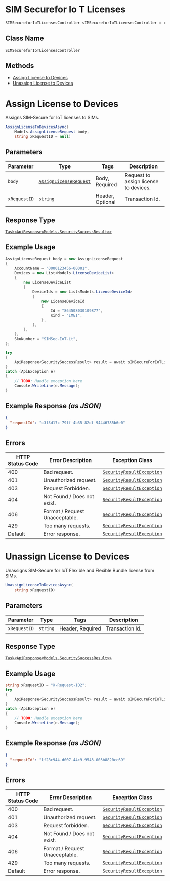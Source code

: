 # SIM Securefor Io T Licenses

```csharp
SIMSecureforIoTLicensesController sIMSecureforIoTLicensesController = client.SIMSecureforIoTLicensesController;
```

## Class Name

`SIMSecureforIoTLicensesController`

## Methods

* [Assign License to Devices](../../doc/controllers/sim-securefor-io-t-licenses.md#assign-license-to-devices)
* [Unassign License to Devices](../../doc/controllers/sim-securefor-io-t-licenses.md#unassign-license-to-devices)


# Assign License to Devices

Assigns SIM-Secure for IoT licenses to SIMs.

```csharp
AssignLicenseToDevicesAsync(
    Models.AssignLicenseRequest body,
    string xRequestID = null)
```

## Parameters

| Parameter | Type | Tags | Description |
|  --- | --- | --- | --- |
| `body` | [`AssignLicenseRequest`](../../doc/models/assign-license-request.md) | Body, Required | Request to assign license to devices. |
| `xRequestID` | `string` | Header, Optional | Transaction Id. |

## Response Type

[`Task<ApiResponse<Models.SecuritySuccessResult>>`](../../doc/models/security-success-result.md)

## Example Usage

```csharp
AssignLicenseRequest body = new AssignLicenseRequest
{
    AccountName = "0000123456-00001",
    Devices = new List<Models.LicenseDeviceList>
    {
        new LicenseDeviceList
        {
            DeviceIds = new List<Models.LicenseDeviceId>
            {
                new LicenseDeviceId
                {
                    Id = "864508030109877",
                    Kind = "IMEI",
                },
            },
        },
    },
    SkuNumber = "SIMSec-IoT-Lt",
};

try
{
    ApiResponse<SecuritySuccessResult> result = await sIMSecureForIoTLicensesController.AssignLicenseToDevicesAsync(body);
}
catch (ApiException e)
{
    // TODO: Handle exception here
    Console.WriteLine(e.Message);
}
```

## Example Response *(as JSON)*

```json
{
  "requestId": "c3f3d17c-79ff-4b35-82df-94446785b6e0"
}
```

## Errors

| HTTP Status Code | Error Description | Exception Class |
|  --- | --- | --- |
| 400 | Bad request. | [`SecurityResultException`](../../doc/models/security-result-exception.md) |
| 401 | Unauthorized request. | [`SecurityResultException`](../../doc/models/security-result-exception.md) |
| 403 | Request Forbidden. | [`SecurityResultException`](../../doc/models/security-result-exception.md) |
| 404 | Not Found / Does not exist. | [`SecurityResultException`](../../doc/models/security-result-exception.md) |
| 406 | Format / Request Unacceptable. | [`SecurityResultException`](../../doc/models/security-result-exception.md) |
| 429 | Too many requests. | [`SecurityResultException`](../../doc/models/security-result-exception.md) |
| Default | Error response. | [`SecurityResultException`](../../doc/models/security-result-exception.md) |


# Unassign License to Devices

Unassigns SIM-Secure for IoT Flexible and Flexible Bundle license from SIMs.

```csharp
UnassignLicenseToDevicesAsync(
    string xRequestID)
```

## Parameters

| Parameter | Type | Tags | Description |
|  --- | --- | --- | --- |
| `xRequestID` | `string` | Header, Required | Transaction Id. |

## Response Type

[`Task<ApiResponse<Models.SecuritySuccessResult>>`](../../doc/models/security-success-result.md)

## Example Usage

```csharp
string xRequestID = "X-Request-ID2";
try
{
    ApiResponse<SecuritySuccessResult> result = await sIMSecureForIoTLicensesController.UnassignLicenseToDevicesAsync(xRequestID);
}
catch (ApiException e)
{
    // TODO: Handle exception here
    Console.WriteLine(e.Message);
}
```

## Example Response *(as JSON)*

```json
{
  "requestId": "1f28c944-d007-44c9-9543-003b8820cc69"
}
```

## Errors

| HTTP Status Code | Error Description | Exception Class |
|  --- | --- | --- |
| 400 | Bad request. | [`SecurityResultException`](../../doc/models/security-result-exception.md) |
| 401 | Unauthorized request. | [`SecurityResultException`](../../doc/models/security-result-exception.md) |
| 403 | Request forbidden. | [`SecurityResultException`](../../doc/models/security-result-exception.md) |
| 404 | Not Found / Does not exist. | [`SecurityResultException`](../../doc/models/security-result-exception.md) |
| 406 | Format / Request Unacceptable. | [`SecurityResultException`](../../doc/models/security-result-exception.md) |
| 429 | Too many requests. | [`SecurityResultException`](../../doc/models/security-result-exception.md) |
| Default | Error response. | [`SecurityResultException`](../../doc/models/security-result-exception.md) |

